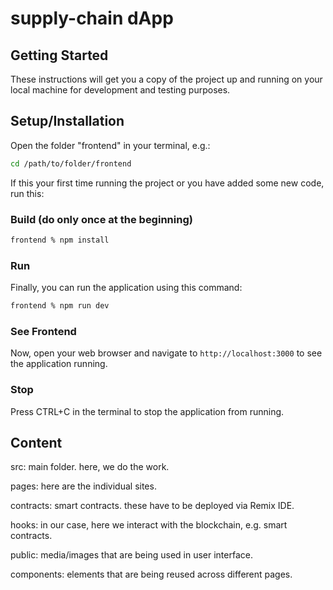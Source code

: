 # supply-chain dApp

## Getting Started

These instructions will get you a copy of the project up and running on your local machine for development and testing purposes.

## Setup/Installation
Open the folder "frontend" in your terminal, e.g.:

```bash
cd /path/to/folder/frontend
```

If this your first time running the project or you have added some new code, run this:

### Build (do only once at the beginning)
```bash
frontend % npm install
```

### Run
Finally, you can run the application using this command:

```bash
frontend % npm run dev
```

### See Frontend
Now, open your web browser and navigate to `http://localhost:3000` to see the application running.

### Stop
Press CTRL+C in the terminal to stop the application from running.

## Content

src: main folder. here, we do the work.

pages: here are the individual sites.

contracts: smart contracts. these have to be deployed via Remix IDE.

hooks: in our case, here we interact with the blockchain, e.g. smart contracts.

public: media/images that are being used in user interface.

components: elements that are being reused across different pages.